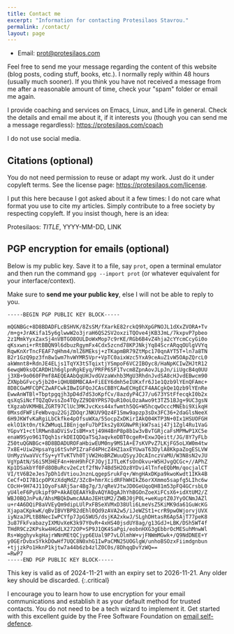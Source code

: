 ```yaml
---
title: Contact me
excerpt: "Information for contacting Protesilaos Stavrou."
permalink: /contact/
layout: page
---
```


- Email: <prot@protesilaos.com>

Feel free to send me your message regarding the content of this
website (blog posts, coding stuff, books, etc.). I normally reply
within 48 hours (usually much sooner). If you think you have not
received a message from me after a reasonable amount of time, check
your "spam" folder or email me again.

I provide coaching and services on Emacs, Linux, and Life in general.
Check the details and email me about it, if it interests you (though
you can send me a message regardless): <https://protesilaos.com/coach>

I do not use social media.

## Citations (optional)

You do not need permission to reuse or adapt my work.  Just do it under
copyleft terms.  See the license page: <https://protesilaos.com/license>.

I put this here because I got asked about it a few times: I do not care
what format you use to cite my articles.  Simply contribute to a free
society by respecting copyleft.  If you insist though, here is an idea:

Protesilaos: _TITLE_, YYYY-MM-DD, LINK

## PGP encryption for emails (optional)

Below is my public key.  Save it to a file, say `prot`, open a terminal
emulator and then run the command `gpg --import prot` (or whatever
equivalent for your interface/context).

Make sure to **send me your public key**, else I will not be able to
reply to you.

```
-----BEGIN PGP PUBLIC KEY BLOCK-----

mQGNBGc+8D8BDADFLcBSHVK/8ZsSM/fXarkE82rckQ9hXpGPNOJL1dXxZVORA+Tv
/m+g+JrAKifa15y6glwwW2o3jraH6QS2SV2oxziTQOve4jKB3JmL/7kxpvP7pbeo
2z1MmkYyxZaxSj4nVBTGO8OULDoWxMop7c9rKE/RGb6B4vZ4hja2cYYcmCcyGi0o
qKsxwni+rRtBBQN9l6dbuzRgymFx4Cdx5zcnd78KPJNkjYq84ScrARqqOUlgVVYq
RqwKnXrTncFEAF7qHhm4/mlZ6MEksj+zTKapmBR79ZtMpc170qnAYT5T+ln7a8TN
B2r1GzQ9pz3fn8w1wm7hvWYMR5Vpr+VpTC0aixWzc5YxA9ceAuZ1vW5OApZQrcL0
akWmnt8+RdnJE4ELjs1TqYX3tSTqixtjYSmpoF6VC2IBOyc8/HaNpKCIwZHJtR12
6ewqW0ksQCARDH1h6glpnRgkEyq/PRFP65F1Tvcm8ZpnAovJLpJn/iiUgcB4q0UU
j3XB+9o060FPmf8AEQEAAbQqUHJvdGVzaWxhb3MgU3RhdnJvdSA8cHJvdEBwcm90
ZXNpbGFvcy5jb20+iQHUBBMBCAA+FiEEY6dmh5eIUKxfr6J1e1Qzb9lYEnQFAmc+
8D8CGwMFCQPCZwAFCwkIBwIGFQoJCAsCBBYCAwECHgECF4AACgkQe1Qzb9lYEnRe
EwwAnWTBl+Tbptpgqjh3pD4d7dS3oKpfCv/8azdyP4CJ7/u673YStFfecqkI0b2x
qsXqSiNcfTQZqOvssZo4TQyZZ9D8YPRS7QuR10oLOzaAwo9t3TZ51BJg+9UC3gsN
tXgzabVKMHBLZGRT97ClUc3MKJvcKxs44xfwmth5QG+W5hcqwOcccMNEbi9XikqH
0MxsdFWFiFeWbvqu22GjZDOqrJNKUV9Qz4F1Smw9apzp3sDx3FC36+2daGlsNeeX
6H9JKWfvKaRgiLbCkfke4pOfsuWXa/5SocpZxDKirIAkQ04KTP3N+0Ix1HSUOFGH
eklO1kt0n/tkZWMuqLIBEnjqeFu7bPIks2y8XGNwPRjkW7saij47j1Zgl4Ru1VaG
YGpvY1+ctlRMwn8aDViSvIsBM+xtj49H4BnP8p8b1w3vBvTGRjcaFsMPMwP1XC5e
enaW9Syo961TQqh1srkDEIQDQaTSqJaqvkeDBT0cgeR+ExwJQeitt/JG/8Y7yFLb
Z50tuQGNBGc+8D8BDADUROFaHbiwEUM0ny9MS1A+E7sKVPvZ7LKjFG5oLXW0m4tw
7x8E+Uiw2HpsaYgi6tSvhPIZraFd4PHcZ4HZ1axEYUwaT63DylA8KkpaZogESLVW
UnMyzVwaVVcfSy+yYTvKTVh0TjVW2HoBRZWuuQSyyJOcAInczVaMU/W3N8sN2vJU
VgYpAtN/S6i5M3HEF4n+HnH9hFCFJOyjIJTLeKfsOnOkvu+W5HJvgQCGc+//APhZ
Kp1DSakbYf0Fd8OBuRcv2eCztf2fNv74Bd5H2Oz8YDvi4lTnfeEQbMm/qocjalCT
VI/tV6B2eJes7pDh1dVtiouJnznLqgepSrukFq+/WngHAxDKpa9kwoKwdt1IKk4B
CeCf+DI7B1cpOPXzXdqMdZ/3ZcB+hmrXcidRFhWHIkZ6orXXmmo5sapfg5LIhc6w
COcH+9H74J11OyoFsARj5ar4Bg7g/3/qReVJtwJD0GeUqoQH81m53pFQ4GCrsbL0
yU4leF6PyUkipf9P+AkAEQEAAYkBvAQYAQgAJhYhBGOnZoeXiFCsX6+idXtUM2/Z
WBJ0BQJnPvA/AhsMBQkDwmcAAAoJEHtUM2/ZWBJ0jP0L+weKuptZ0JYyOCNmJAZl
u+r4A6DQiP8aVVEyQm9dipLUlPxFBSeXVMxD38Uli6LmeVsZ5KiMK9da61GuWcKG
XjapaCKpkwK/qBvIBVYBP82dEhl0Qd9zAVA2w5/iJeWZSt1+crR9pwOWjorvjUVX
iyNzaJPLtB8NecIwPCYfp7JpG5WU5/dsjKA2xkwJ/SLghDHtasR6Ap5AjT77peK8
3u87FkFvabazyIXMUvXeK3k97Y0vR+4xHS40jsdUY8ag/g13GdJ+LBK/DSh5WT4f
THdR9Cz2KPskw4HGdLX272OP+SP9J1QK4SaPgi/eobnHXG3gEbbrOcMESuhMnwWl
Rs+WgghyvkgHajrWNnMEtQCjyp6EUal9P7vLOlmhW+vjFNWmMGwk+/Q9NdDNEE+Y
y0GErDvbxSYkkDOwHf7UQC8N0xhG1IwPaCMN25UOGlgW/unhoBSOzxFiimdgnbun
+tjjzkPo1HknP1kjtw7a44b6zb4zlZ0C0s/8DhqqDvYzWQ==
=RwP7
-----END PGP PUBLIC KEY BLOCK-----
```

This key is valid as of 2024-11-21 with an expiry set to 2026-11-21.
Any older key should be discarded.
{:.critical}

I encourage you to learn how to use encryption for your email
communications and establish it as your default method for trusted
contacts.  You do not need to be a tech wizard to implement it.  Get
started with this excellent guide by the Free Software Foundation on
[email self-defence](https://emailselfdefense.fsf.org/en/).

